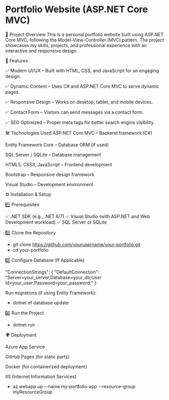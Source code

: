 # Portfolio Website (ASP.NET Core MVC)

📌 Project Overview
This is a personal portfolio website built using ASP.NET Core MVC, following the Model-View-Controller (MVC) pattern. The project showcases my skills, projects, and professional experience with an interactive and responsive design.

🚀 Features

✅ Modern UI/UX – Built with HTML, CSS, and JavaScript for an engaging design.

✅ Dynamic Content – Uses C# and ASP.NET Core MVC to serve dynamic pages.

✅ Responsive Design – Works on desktop, tablet, and mobile devices.

✅ Contact Form – Visitors can send messages via a contact form.

✅ SEO Optimized – Proper meta tags for better search engine visibility.

🛠️ Technologies Used
ASP.NET Core MVC – Backend framework (C#)

Entity Framework Core – Database ORM (if used)

SQL Server / SQLite – Database management

HTML5, CSS3, JavaScript – Frontend development

Bootstrap – Responsive design framework

Visual Studio – Development environment

⚙️ Installation & Setup

1️⃣ Prerequisites

✅ .NET SDK (e.g., .NET 6/7)
✅ Visual Studio (with ASP.NET and Web Development workload)
✅ SQL Server or SQLite

2️⃣ Clone the Repository

- git clone https://github.com/yourusername/your-portfolio.git
- cd your-portfolio

3️⃣ Configure Database (If Applicable)

"ConnectionStrings": {
  "DefaultConnection": "Server=your_server;Database=your_db;User Id=your_user;Password=your_password;"
}

Run migrations (if using Entity Framework):

- dotnet ef database update

4️⃣ Run the Project

- dotnet run

🌍 Deployment

Azure App Service

GitHub Pages (for static parts)

Docker (for containerized deployment)

IIS (Internet Information Services)

- az webapp up --name my-portfolio-app --resource-group myResourceGroup
